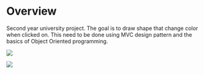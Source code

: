 # Overview
Second year university project. The goal is to draw shape that change color when clicked on. This need to be done using MVC design pattern and the basics of Object Oriented programming.

![](https://user-images.githubusercontent.com/23211462/139915076-3c6b638a-7681-4a0e-9660-2c987b39077d.PNG)

![](https://user-images.githubusercontent.com/23211462/139915183-cc72eec4-657c-44e1-9110-67dc35ea1057.png)
